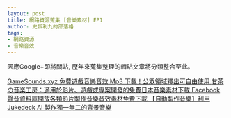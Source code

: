 ```yaml
---
layout: post
title: 網路資源蒐集 [音樂素材] EP1
author: 史蛋利九的部落格
tags:
- 網路資源
- 音樂音效
---
```


因應Google+即將關站, 歷年來蒐集整理的轉貼文章將分類整合至此。

<a href="https://free.com.tw/gamesounds-xyz/?utm_content=buffer52ac3" target="_blank">
GameSounds.xyz 免費遊戲音樂音效 Mp3 下載！公眾領域釋出可自由使用
</a>

<a href="https://free.com.tw/music-atelier-amacha/?utm_content=buffer0ff3a" target="_blank">
甘茶の音楽工房：適用於影片、遊戲或專案開發的免費日本音樂素材下載
</a>

<a href="https://free.com.tw/facebook-sound-collection/?utm_content=bufferd6d45" target="_blank">
Facebook 聲音資料庫開放各類影片製作音樂音效素材免費下載
</a>

<a href="https://medium.com/firepillar2/%E8%87%AA%E5%8B%95%E8%A3%BD%E4%BD%9C%E9%9F%B3%E6%A8%82-%E5%88%A9%E7%94%A8-jukedeck-ai-%E8%A3%BD%E4%BD%9C%E7%8D%A8%E4%B8%80%E7%84%A1%E4%BA%8C%E7%9A%84%E8%83%8C%E6%99%AF%E9%9F%B3%E6%A8%82-31c7eaf9bfcd" target="_blank">
【自動製作音樂】利用 Jukedeck AI 製作獨一無二的背景音樂
</a>
